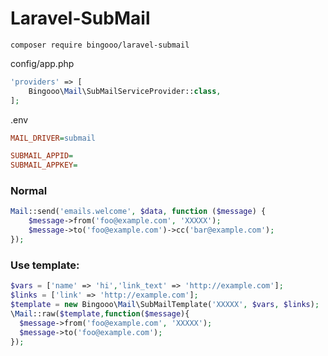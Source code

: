 # Laravel-SubMail

```
composer require bingooo/laravel-submail
```

config/app.php

```php
'providers' => [
    Bingooo\Mail\SubMailServiceProvider::class,
];
```

.env

```ini
MAIL_DRIVER=submail

SUBMAIL_APPID=
SUBMAIL_APPKEY=
```
### Normal

```php
Mail::send('emails.welcome', $data, function ($message) {
    $message->from('foo@example.com', 'XXXXX');
    $message->to('foo@example.com')->cc('bar@example.com');
});
```
### Use template:

```php
$vars = ['name' => 'hi','link_text' => 'http://example.com'];
$links = ['link' => 'http://example.com'];
$template = new Bingooo\Mail\SubMailTemplate('XXXXX', $vars, $links);
\Mail::raw($template,function($message){
  $message->from('foo@example.com', 'XXXXX');
  $message->to('foo@example.com');
});
```
